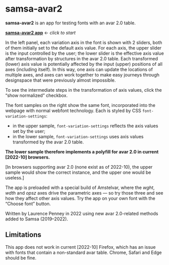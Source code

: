 # samsa-avar2

**samsa-avar2** is an app for testing fonts with an avar 2.0 table.

[**samsa-avar2 app**](https://lorp.github.io/samsa/src/samsa-avar2.html) ← _click to start_

In the left panel, each variation axis in the font is shown with 2 sliders, both of them initially set to the default axis value. For each axis, the upper slider is the input controlled by the user; the lower slider is the effective axis value after transformation by structures in the avar 2.0 table. Each transformed (lower) axis value is potentially affected by the input (upper) positions of all axes (including itself). In this way, one axis can update the locations of multiple axes, and axes can work together to make easy journeys through designspace that were previously almost impossible.

To see the intermediate steps in the transformation of axis values, click the “show normalized” checkbox.

The font samples on the right show the same font, incorporated into the webpage with normal webfont technology. Each is styled by CSS `font-variation-settings`:
* in the upper sample, `font-variation-settings` reflects the axis values set by the user;
* in the lower sample, `font-variation-settings` uses axis values transformed by the avar 2.0 table.

**The lower sample therefore implements a polyfill for avar 2.0 in current [2022-10] browsers.**

[In browsers supporting avar 2.0 (none exist as of 2022-10), the upper sample would show the correct instance, and the upper one would be useless.]

The app is preloaded with a special build of Amstelvar, where the _wght_, _wdth_ and _opsz_ axes drive the parametric axes — so try those three and see how they affect other axis values. Try the app on your own font with the “Choose font” button.

Written by Laurence Penney in 2022 using new avar 2.0-related methods added to Samsa (2019–2022).

## Limitations

This app does not work in current [2022-10] Firefox, which has an issue with fonts that contain a non-standard avar table. Chrome, Safari and Edge should be fine.
